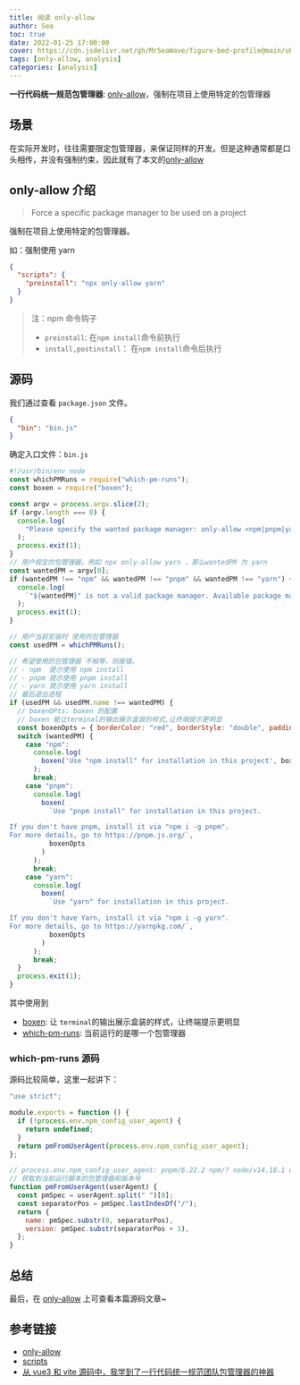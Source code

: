 ```yaml
---
title: 阅读 only-allow
author: Sea
toc: true
date: 2022-01-25 17:00:00
cover: https://cdn.jsdelivr.net/gh/MrSeaWave/figure-bed-profile@main/uPic/2022/pLHqhA_inhyuk-lee-1.jpg
tags: [only-allow, analysis]
categories: [analysis]
---
```


**一行代码统一规范包管理器**: [only-allow](https://github.com/pnpm/only-allow)，强制在项目上使用特定的包管理器

<!--more-->

## 场景

在实际开发时，往往需要限定包管理器，来保证同样的开发。但是这种通常都是口头相传，并没有强制约束，因此就有了本文的[only-allow](https://github.com/pnpm/only-allow)

## only-allow 介绍

> Force a specific package manager to be used on a project

强制在项目上使用特定的包管理器。

如：强制使用 yarn

```json
{
  "scripts": {
    "preinstall": "npx only-allow yarn"
  }
}
```

> 注：npm 命令钩子
>
> - `preinstall`: 在`npm install`命令前执行
> - `install,postinstall`： 在`npm install`命令后执行

## 源码

我们通过查看 `package.json` 文件。

```json
{
  "bin": "bin.js"
}
```

确定入口文件：`bin.js`

```js
#!/usr/bin/env node
const whichPMRuns = require("which-pm-runs");
const boxen = require("boxen");

const argv = process.argv.slice(2);
if (argv.length === 0) {
  console.log(
    "Please specify the wanted package manager: only-allow <npm|pnpm|yarn>"
  );
  process.exit(1);
}
// 用户规定的包管理器，例如 npx only-allow yarn ，那么wantedPM 为 yarn
const wantedPM = argv[0];
if (wantedPM !== "npm" && wantedPM !== "pnpm" && wantedPM !== "yarn") {
  console.log(
    `"${wantedPM}" is not a valid package manager. Available package managers are: npm, pnpm, or yarn.`
  );
  process.exit(1);
}

// 用户当前安装时 使用的包管理器
const usedPM = whichPMRuns();

// 希望使用的包管理器 不相等，则报错。
// - npm  提示使用 npm install
// - pnpm 提示使用 pnpm install
// - yarn 提示使用 yarn install
// 最后退出进程
if (usedPM && usedPM.name !== wantedPM) {
  // boxenOPts: boxen 的配置
  // boxen 能让terminal的输出展示盒装的样式,让终端提示更明显
  const boxenOpts = { borderColor: "red", borderStyle: "double", padding: 1 };
  switch (wantedPM) {
    case "npm":
      console.log(
        boxen('Use "npm install" for installation in this project', boxenOpts)
      );
      break;
    case "pnpm":
      console.log(
        boxen(
          `Use "pnpm install" for installation in this project.

If you don't have pnpm, install it via "npm i -g pnpm".
For more details, go to https://pnpm.js.org/`,
          boxenOpts
        )
      );
      break;
    case "yarn":
      console.log(
        boxen(
          `Use "yarn" for installation in this project.

If you don't have Yarn, install it via "npm i -g yarn".
For more details, go to https://yarnpkg.com/`,
          boxenOpts
        )
      );
      break;
  }
  process.exit(1);
}
```

其中使用到

- [boxen](https://www.npmjs.com/package/boxen): 让 `terminal`的输出展示盒装的样式，让终端提示更明显
- [which-pm-runs](https://www.npmjs.com/package/which-pm-runs): 当前运行的是哪一个包管理器

### which-pm-runs 源码

源码比较简单，这里一起讲下：

```js
"use strict";

module.exports = function () {
  if (!process.env.npm_config_user_agent) {
    return undefined;
  }
  return pmFromUserAgent(process.env.npm_config_user_agent);
};

// process.env.npm_config_user_agent: pnpm/6.22.2 npm/? node/v14.18.1 darwin x64
// 获取到当前运行脚本的包管理器和版本号
function pmFromUserAgent(userAgent) {
  const pmSpec = userAgent.split(" ")[0];
  const separatorPos = pmSpec.lastIndexOf("/");
  return {
    name: pmSpec.substr(0, separatorPos),
    version: pmSpec.substr(separatorPos + 1),
  };
}
```

## 总结

最后，在 [only-allow](https://github.com/gs-analysis/only-allow) 上可查看本篇源码文章~

## 参考链接

- [only-allow](https://github.com/pnpm/only-allow)
- [scripts](https://docs.npmjs.com/cli/v8/using-npm/scripts)
- [从 vue3 和 vite 源码中，我学到了一行代码统一规范团队包管理器的神器](https://juejin.cn/post/7033560885050212389)

